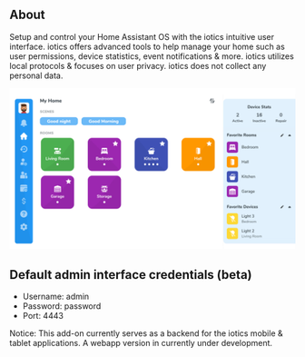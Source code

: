 ## About

Setup and control your Home Assistant OS with the iotics intuitive user interface. iotics offers advanced tools to help manage your home such as user permissions, device statistics, event notifications & more. iotics utilizes local protocols & focuses on user privacy. iotics does not collect any personal data.

![iotics dashboard](https://github.com/iotics-live/iotics-Controller/blob/master/iotics/Images/screenshot-001.png?raw=true)

## Default admin interface credentials (beta)
- Username: admin
- Password: password
- Port: 4443

Notice: This add-on currently serves as a backend for the iotics mobile & tablet applications. A webapp version in currently under development.
